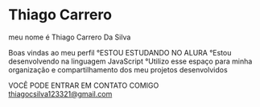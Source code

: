 # Thiago Carrero
meu nome é Thiago Carrero Da Silva

Boas vindas ao meu perfil
°ESTOU ESTUDANDO NO ALURA
°Estou desenvolvendo na linguagem JavaScript
°Utilizo esse espaço para minha organização e compartilhamento dos meu projetos desenvolvidos



VOCÊ PODE ENTRAR EM CONTATO COMIGO
thiagocsilva123321@gmail.com
